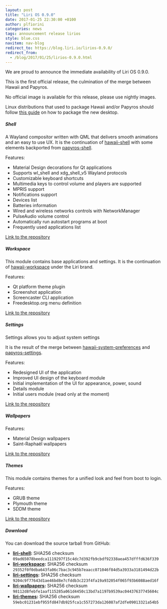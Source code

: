 ```yaml
---
layout: post
title: "Liri OS 0.9.0"
date: 2017-01-25 22:30:00 +0100
author: plfiorini
categories: news
tags: announcement release lirios
style: blue.css
navitem: nav-blog
redirect_to: https://blog.liri.io/lirios-0.9.0/
redirect_from:
  - /blog/2017/01/25/lirios-0.9.0.html
---
```


We are proud to announce the immediate availability of Liri OS 0.9.0.

This is the first official release, the culmination of the merge between Hawaii and Papyros.

No official image is available for this release, please use nightly images.

Linux distributions that used to package Hawaii and/or Papyros should follow [this guide][migration]
on how to package the new desktop.

##### Shell

A Wayland compositor written with QML that delivers smooth animations and an easy to use UX.
It is the continuation of [hawaii-shell][hawaii-shell] with some elements backported from [papyros-shell][papyros-shell].

Features:

* Material Design decorations for Qt applications
* Supports wl_shell and xdg_shell_v5 Wayland protocols
* Customizable keyboard shortcuts
* Multimedia keys to control volume and players are supported
* MPRIS support
* Notifications support
* Devices list
* Batteries information
* Wired and wireless networks controls with NetworkManager
* PulseAudio volume control
* Automatically run autostart programs at boot
* Frequently used applications list

[Link to the repository][liri-shell]

##### Workspace

This module contains base applications and settings.
It is the continuation of [hawaii-workspace][hawaii-workspace] under the Liri brand.

Features:

* Qt platform theme plugin
* Screenshot application
* Screencaster CLI application
* Freedesktop.org menu definition

[Link to the repository][liri-workspace]

##### Settings

Settings allows you to adjust system settings

It is the result of the merge between [hawaii-system-preferences][hawaii-system-preferences] and [papyros-settings][papyros-settings].

Features:

* Redesigned UI of the application
* Improved UI design of the keyboard module
* Initial implementation of the UI for appearance, power, sound
* Details module
* Initial users module (read only at the moment)

[Link to the repository][liri-settings]

##### Wallpapers

Features:

* Material Design wallpapers
* Saint-Raphaël wallpapers

[Link to the repository][liri-wallpapers]

##### Themes

This module contains themes for a unified look and feel from boot to login.

Features:

* GRUB theme
* Plymouth theme
* SDDM theme

[Link to the repository][liri-themes]

##### Download

You can download the source tarball from GitHub:

* **[liri-shell][liri-shell-tarball]:** SHA256 checksum `09ad65078beedca1119297f15c4dc7d392fb9cbdf92338aea457dfffd636f339`
* **[liri-workspace][liri-workspace-tarball]:** SHA256 checksum `29352f0f0dba643fa06c7bac3c945b7eaacc071046f84d5a3933a3181494d22b`
* **[liri-settings][liri-settings-tarball]:** SHA256 checksum `9204c9f77643d1ae46bd8e7cfddb3c223f4fa19a932054f065f93b6088aed16f`
* **[liri-wallpapers][liri-wallpapers-tarball]:** SHA256 checksum `98112d8febfe1aaf115285a061d4450c13bd7a1197b9539ac04437637745604c`
* **[liri-themes][liri-themes-tarball]:** SHA256 checksum `59ebc01231ebf955fd847db925fca1c557273da126087af2dfe09013321a54b5`


[migration]: https://github.com/lirios/lirios/wiki/Distro-Migration
[liri-shell]: https://github.com/lirios/shell
[liri-shell-tarball]: https://github.com/lirios/shell/releases/download/v0.9.0/liri-shell-0.9.0.tar.xz
[liri-workspace]: https://github.com/lirios/workspace
[liri-workspace-tarball]: https://github.com/lirios/workspace/releases/download/v0.9.0/liri-workspace-0.9.0.tar.xz
[liri-settings]: https://github.com/lirios/settings
[liri-settings-tarball]: https://github.com/lirios/settings/releases/download/v0.9.0/liri-settings-0.9.0.tar.xz
[liri-wallpapers]: https://github.com/lirios/wallpapers
[liri-wallpapers-tarball]: https://github.com/lirios/wallpapers/releases/download/v0.9.0/liri-wallpapers-0.9.0.tar.xz
[liri-themes]: https://github.com/lirios/themes
[liri-themes-tarball]: https://github.com/lirios/themes/releases/download/v0.9.0/lirios-themes-0.9.0.tar.xz
[hawaii-shell]: https://github.com/hawaii-desktop/hawaii-shell
[hawaii-workspace]: https://github.com/hawaii-desktop/hawaii-workspace
[hawaii-system-preferences]: https://github.com/hawaii-desktop/hawaii-system-preferences
[papyros-shell]: https://github.com/papyros/papyros-shell
[papyros-settings]: https://github.com/papyros/settings-app
